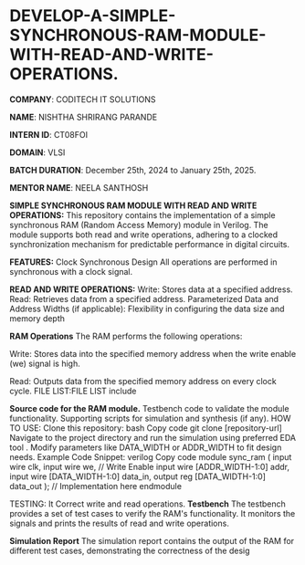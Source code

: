 # DEVELOP-A-SIMPLE-SYNCHRONOUS-RAM-MODULE-WITH-READ-AND-WRITE-OPERATIONS.

**COMPANY**: CODITECH IT SOLUTIONS

**NAME**: NISHTHA SHRIRANG PARANDE

**INTERN ID**: CT08FOI

**DOMAIN**: VLSI

**BATCH DURATION**: December 25th, 2024 to January 25th, 2025.

**MENTOR NAME**: NEELA SANTHOSH

**SIMPLE SYNCHRONOUS RAM MODULE WITH READ AND WRITE OPERATIONS:**
This repository contains the implementation of a simple synchronous RAM (Random Access Memory) module in Verilog. The module supports both read and write operations, adhering to a clocked synchronization mechanism for predictable performance in digital circuits.

**FEATURES:**
Clock Synchronous Design All operations are performed in synchronous with a clock signal.

**READ AND WRITE OPERATIONS:**
Write: 
Stores data at a specified address. Read: Retrieves data from a specified address. Parameterized Data and Address Widths (if applicable): Flexibility in configuring the data size and memory depth

**RAM Operations**
The RAM performs the following operations:

Write: Stores data into the specified memory address when the write enable (we) signal is high.

Read: Outputs data from the specified memory address on every clock cycle.
FILE LIST:FILE LIST include

**Source code for the RAM module.**
Testbench code to validate the module functionality.
Supporting scripts for simulation and synthesis (if any).
HOW TO USE: Clone this repository: bash Copy code git clone [repository-url] Navigate to the project directory and run the simulation using preferred EDA tool . Modify parameters like DATA_WIDTH or ADDR_WIDTH to fit design needs. Example Code Snippet: verilog Copy code module sync_ram ( input wire clk, input wire we, // Write Enable input wire [ADDR_WIDTH-1:0] addr, input wire [DATA_WIDTH-1:0] data_in, output reg [DATA_WIDTH-1:0] data_out ); // Implementation here endmodule

TESTING: It Correct write and read operations.
**Testbench**
The testbench  provides a set of test cases to verify the RAM's functionality. It monitors the signals and prints the results of read and write operations.

**Simulation Report**
The simulation report contains the output of the RAM for different test cases, demonstrating the correctness of the desig

